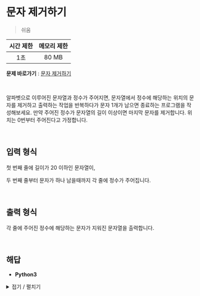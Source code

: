 # 문자 제거하기
> 쉬움

|시간 제한|메모리 제한|
|:---:|:---:|
|1초|80 MB|

**문제 바로가기** : [문자 제거하기](https://www.codetree.ai/missions/4/problems/del-char/description "문자 제거하기")

</br>

알파벳으로 이루어진 문자열과 정수가 주어지면, 문자열에서 정수에 해당하는 위치의 문자를 제거하고 출력하는 작업을 반복하다가 문자 1개가 남으면 종료하는 프로그램을 작성해보세요. 만약 주어진 정수가 문자열의 길이 이상이면 마지막 문자를 제거합니다. 위치는 0번부터 주어진다고 가정합니다.

</br>

## 입력 형식
첫 번째 줄에 길이가 20 이하인 문자열이,

두 번째 줄부터 문자가 하나 남을때까지 각 줄에 정수가 주어집니다.

</br>

## 출력 형식
각 줄에 주어진 정수에 해당하는 문자가 지워진 문자열을 출력합니다.

</br>

## 해답
- **Python3**
<details>
<summary>접기 / 펼치기</summary>
<div markdown="1">

```py
import sys
listInput = list(sys.stdin.readline().strip())

while len(listInput) > 1:
    index = min( int(sys.stdin.readline().strip()), len(listInput)-1 )
    listInput.pop(index)
    print("".join(listInput))
```

</div>
</details>